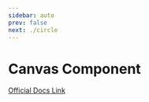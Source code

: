 ```yaml
---
sidebar: auto
prev: false
next: ./circle
---
```


# Canvas Component
[Official Docs Link](http://fabricjs.com/docs/fabric.Canvas.html)
